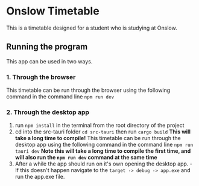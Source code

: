 # Onslow Timetable
This is a timetable designed for a student who is studying at Onslow.

## Running the program
This app can be used in two ways.
### 1. Through the browser
This timetable can be run through the browser using the following command in the command line
`npm run dev`
### 2. Through the desktop app
1. run `npm install` in the terminal from the root directory of the project
2. cd into the src-tauri folder `cd src-tauri` then run `cargo build` **This will take a long time to compile!**
This timetable can be run through the desktop app using the following command in the command line
`npm run tauri dev`
**Note this will take a long time to compile the first time, and will also run the `npm run dev` command at the same time**
3. After a while the app should run on it's own opening the desktop app. - If this doesn't happen navigate to the `target -> debug -> app.exe` and run the app.exe file.